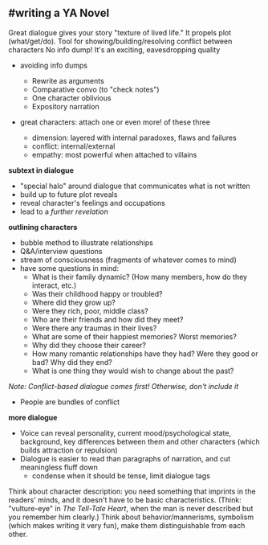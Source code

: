 ## #writing a YA Novel
Great dialogue gives your story "texture of lived life." It propels plot (what/get/do). Tool for showing/building/resolving conflict between characters
No info dump!
It's an exciting, eavesdropping quality

- avoiding info dumps
	- Rewrite as arguments
	- Comparative convo (to "check notes")
	- One character oblivious
	- Expository narration

- great characters: attach one or even more! of these three
	- dimension: layered with internal paradoxes, flaws and failures
	- conflict: internal/external
	- empathy: most powerful when attached to villains

**subtext in dialogue**
- "special halo" around dialogue that communicates what is not written
- build up to future plot reveals
- reveal character's feelings and occupations
- lead to a *further revelation*

**outlining characters**
- bubble method to illustrate relationships
- Q&A/interview questions
- stream of consciousness (fragments of whatever comes to mind)
- have some questions in mind:
	-  What is their family dynamic? (How many members, how do they interact, etc.)
	-   Was their childhood happy or troubled?
	-   Where did they grow up? 
	-   Were they rich, poor, middle class?
	-   Who are their friends and how did they meet?
	-   Were there any traumas in their lives?
	-   What are some of their happiest memories? Worst memories?
	-   Why did they choose their career?
	-   How many romantic relationships have they had? Were they good or bad? Why did they end?
	-   What is one thing they would wish to change about the past?

*Note: Conflict-based dialogue comes first! Otherwise, don't include it*

- People are bundles of conflict

**more dialogue**
- Voice can reveal personality, current mood/psychological state, background, key differences between them and other characters (which builds attraction or repulsion)
- Dialogue is easier to read than paragraphs of narration, and cut meaningless fluff down
	- condense when it should be tense, limit dialogue tags

Think about character description: you need something that imprints in the readers' minds, and it doesn't have to be basic characteristics. (Think: "vulture-eye" in *The Tell-Tale Heart*, when the man is never described but you remember him clearly.) Think about behavior/mannerisms, symbolism (which makes writing it very fun), make them distinguishable from each other.